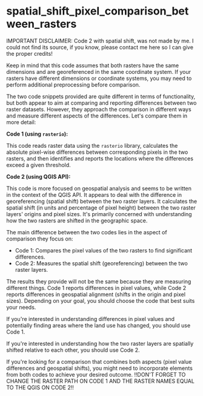 # spatial_shift_pixel_comparison_between_rasters
IMPORTANT DISCLAIMER: Code 2 with spatial shift, was not made by me. I could not find its source, if you know, please contact me here so I can give the proper credits!

Keep in mind that this code assumes that both rasters have the same dimensions and are georeferenced in the same coordinate system. If your rasters have different dimensions or coordinate systems, you may need to perform additional preprocessing before comparison.

The two code snippets provided are quite different in terms of functionality, but both appear to aim at comparing and reporting differences between two raster datasets. However, they approach the comparison in different ways and measure different aspects of the differences. Let's compare them in more detail:

**Code 1 (using `rasterio`):**

This code reads raster data using the `rasterio` library, calculates the absolute pixel-wise differences between corresponding pixels in the two rasters, and then identifies and reports the locations where the differences exceed a given threshold.

**Code 2 (using QGIS API):**

This code is more focused on geospatial analysis and seems to be written in the context of the QGIS API. It appears to deal with the difference in georeferencing (spatial shift) between the two raster layers. It calculates the spatial shift (in units and percentage of pixel height) between the two raster layers' origins and pixel sizes. It's primarily concerned with understanding how the two rasters are shifted in the geographic space.

The main difference between the two codes lies in the aspect of comparison they focus on:

- Code 1: Compares the pixel values of the two rasters to find significant differences.
- Code 2: Measures the spatial shift (georeferencing) between the two raster layers.

The results they provide will not be the same because they are measuring different things. Code 1 reports differences in pixel values, while Code 2 reports differences in geospatial alignment (shifts in the origin and pixel sizes). Depending on your goal, you should choose the code that best suits your needs.

If you're interested in understanding differences in pixel values and potentially finding areas where the land use has changed, you should use Code 1.

If you're interested in understanding how the two raster layers are spatially shifted relative to each other, you should use Code 2.

If you're looking for a comparison that combines both aspects (pixel value differences and geospatial shifts), you might need to incorporate elements from both codes to achieve your desired outcome.
!!DON'T FORGET TO CHANGE THE RASTER PATH ON CODE 1 AND THE RASTER NAMES EQUAL TO THE QGIS ON CODE 2!!
